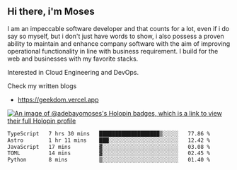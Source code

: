 ## Hi there, i'm Moses

I am an impeccable software developer and that counts for a lot, even if i do say so myself, but i don't just have words to show, i also possess a proven ability to maintain and enhance company software with the aim of improving operational functionality in line with business requirement. I build for the web and businesses with my favorite stacks.

Interested in Cloud Engineering and DevOps.

Check my written blogs
- https://geekdom.vercel.app

[![An image of @adebayomoses's Holopin badges, which is a link to view their full Holopin profile](https://holopin.me/adebayomoses)](https://holopin.io/@adebayomoses)

<!--START_SECTION:waka-->

```txt
TypeScript   7 hrs 30 mins   ███████████████████▒░░░░░   77.86 %
Astro        1 hr 11 mins    ███░░░░░░░░░░░░░░░░░░░░░░   12.42 %
JavaScript   17 mins         ▓░░░░░░░░░░░░░░░░░░░░░░░░   03.08 %
TOML         14 mins         ▓░░░░░░░░░░░░░░░░░░░░░░░░   02.45 %
Python       8 mins          ▒░░░░░░░░░░░░░░░░░░░░░░░░   01.40 %
```

<!--END_SECTION:waka-->

